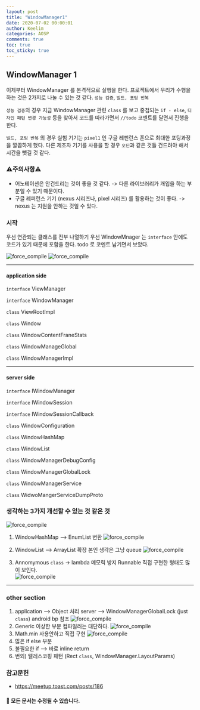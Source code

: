 ```yaml
---
layout: post
title: "WindowManager1"
date: 2020-07-02 00:00:01
author: Keelim
categories: AOSP
comments: true
toc: true
toc_sticky: true
---
```


## WindowManager 1

이제부터 WindowManager 를 본격적으로 실행을 한다.
프로젝트에서 우리가 수행을 하는 것은 2가지로 나눌 수 있는 것 같다.
`성능 검증`, `빌드, 포팅 반복`

`성능 검증`의 경우 지금 WindowManager 관련 `class` 를 보고 중첩되는 `if - else`, `디자인 패턴 변경 가능성`
등을 찾아서 코드를 따라가면서 `//todo` 코멘트를 달면서 진행을 한다.

`빌드, 포팅 반복` 의 경우 실험 기기는 `pixel1` 인 구글 레펀런스 폰으로 최대한 포팅과정을 깔끔하게 했다.
다른 제조자 기기를 사용을 할 경우 `오딘`과 같은 것들 건드려야 해서 시간을 뺏길 것 같다.

### ⚠주의사항⚠

- 어노테이션은 안건드리는 것이 좋을 것 같다. -> 다른 라이브러리가 개입을 하는 부분일 수 있기 때문이다.
- 구글 레퍼런스 기기 (nexus 시리즈나, pixel 시리즈) 를 활용하는 것이 좋다. -> nexus 는 지원을 안하는 것일 수 있다.

### 시작

우선 연관되는 클래스를 전부 나열하기
우선 WindowMnager 는 `interface` 안에도 코드가 있기 때문에 포함을 한다.
todo 로 코멘트 남기면서 보았다.

![force_compile](https://github.com/keelim/AOSP/blob/master/docs/assets/todo0.png?raw=true)
![force_compile](https://github.com/keelim/AOSP/blob/master/docs/assets/todo1.png?raw=true)

---

#### application side

`interface` ViewManager

`interface` WindowManager

`class` ViewRootImpl

`class` Window

`class` WindowContentFraneStats

`class` WindowManageGlobal

`class` WindowManagerImpl

---

#### server side

`interface` IWindowManager

`interface` IWindowSession

`interface` IWindowSessionCallback

`class` WindowConfiguration

`class` WindowHashMap

`class` WindowList

`class` WindowManagerDebugConfig

`class` WindowManagerGlobalLock

`class` WindowManagerService

`class` WidwoMangerServiceDumpProto

### 생각하는 3가지 개선할 수 있는 것 같은 것

![force_compile](https://github.com/keelim/AOSP/blob/master/docs/assets/todo2.png?raw=true)

1. WindowHashMap --> EnumList 변환
![force_compile](https://github.com/keelim/AOSP/blob/master/docs/assets/todo_best1.png?raw=true)

2. WindowList --> ArrayList 확장 본인 생각은 그냥 queue
![force_compile](https://github.com/keelim/AOSP/blob/master/docs/assets/todo_best2.png?raw=true)

3. Annomymous `class` -> lambda 메모릭 방지 Runnable 직접 구현한 형태도 많이 보인다.  
![force_compile](https://github.com/keelim/AOSP/blob/master/docs/assets/todo_best3.png?raw=true)

---

### other section

1. application --> Object 처리
   server --> WindowManagerGlobalLock (just `class`) android bp 참조
![force_compile](https://github.com/keelim/AOSP/blob/master/docs/assets/todo_sub1.png?raw=true)
2. Generic 이상한 부분 컴파일러는 대단하다.
![force_compile](https://github.com/keelim/AOSP/blob/master/docs/assets/todo_sub2.png?raw=true)
3. Math.min 사용안하고 직접 구현
![force_compile](https://github.com/keelim/AOSP/blob/master/docs/assets/todo_sub3.png?raw=true)
4. 많은 if else 부분
5. 불필요한 if --> 바로 inline return
6. 번외) 텔레스코핑 패턴 (Rect `class`, WindowManager.LayoutParams)

### 참고문헌

- <https://meetup.toast.com/posts/186>

#### 🧶 모든 문서는 수정될 수 있습니다.
